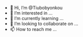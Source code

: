- 👋 Hi, I’m @Tiubobyonkou
- 👀 I’m interested in ...
- 🌱 I’m currently learning ...
- 💞️ I’m looking to collaborate on ...
- 📫 How to reach me ...

<!---
Tiubobyonkou/Tiubobyonkou is a ✨ special ✨ repository because its `README.md` (this file) appears on your GitHub profile.
You can click the Preview link to take a look at your changes.
--->
